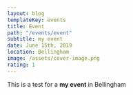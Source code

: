 ```yaml
---
layout: blog
templateKey: events
title: Event
path: "/events/event"
subtitle: my event
date: June 15th, 2019
location: Bellingham 
image: /assets/cover-image.png
rating: 1
---
```

This is a test for a <strong> my event </strong> in Bellingham